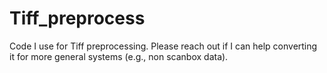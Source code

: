 # Tiff_preprocess
Code I use for Tiff preprocessing. Please reach out if I can help converting it for more general systems (e.g., non scanbox data).
